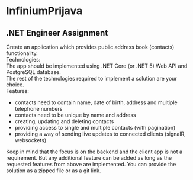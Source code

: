 # InfiniumPrijava

## .NET Engineer Assignment

Create an application which provides public address book (contacts) functionality.  
Technologies:    
The app should be implemented using .NET Core (or .NET 5) Web API and PostgreSQL
database.  
The rest of the technologies required to implement a solution are your choice.  
Features:  

* contacts need to contain name, date of birth, address and multiple telephone numbers
* contacts need to be unique by name and address
* creating, updating and deleting contacts
* providing access to single and multiple contacts (with pagination)
* providing a way of sending live updates to connected clients (signalR, websockets)

Keep in mind that the focus is on the backend and the client app is not a requirement. But any
additional feature can be added as long as the requested features from above are implemented.
You can provide the solution as a zipped file or as a git link.
